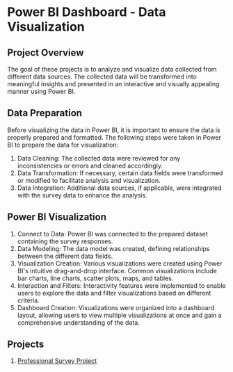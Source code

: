 # Power BI Dashboard - Data Visualization

## Project Overview
The goal of these projects is to analyze and visualize data collected from different data sources. The collected data will be transformed into meaningful insights and presented in an interactive and visually appealing manner using Power BI.

## Data Preparation
Before visualizing the data in Power BI, it is important to ensure the data is properly prepared and formatted. The following steps were taken in Power BI to prepare the data for visualization:

1. Data Cleaning: The collected data were reviewed for any inconsistencies or errors and cleaned accordingly.
2. Data Transformation: If necessary, certain data fields were transformed or modified to facilitate analysis and visualization.
3. Data Integration: Additional data sources, if applicable, were integrated with the survey data to enhance the analysis.

## Power BI Visualization

1. Connect to Data: Power BI was connected to the prepared dataset containing the survey responses.
2. Data Modeling: The data model was created, defining relationships between the different data fields.
3. Visualization Creation: Various visualizations were created using Power BI's intuitive drag-and-drop interface. Common visualizations include bar charts, line charts, scatter plots, maps, and tables.
4. Interaction and Filters: Interactivity features were implemented to enable users to explore the data and filter visualizations based on different criteria.
5. Dashboard Creation: Visualizations were organized into a dashboard layout, allowing users to view multiple visualizations at once and gain a comprehensive understanding of the data.

## Projects
1. [Professional Survey Project](./Data-professional-survey/README.md)





